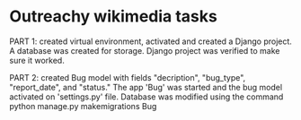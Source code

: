 # Outreachy wikimedia tasks
PART 1: created virtual environment, activated and created a Django project. A database was created for storage. Django project was verified to make sure it worked. 

PART 2: created Bug model with fields "decription", "bug_type", "report_date", and "status." The app 'Bug' was started and the bug model activated on 'settings.py' file. Database was modified using the command python manage.py makemigrations Bug

